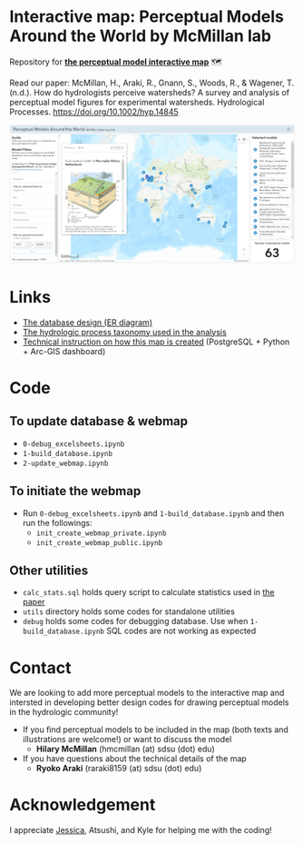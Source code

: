# Interactive map: Perceptual Models Around the World by McMillan lab
Repository for **[the perceptual model interactive map](http://www.mcmillanhydrology.org/PerceptualModelDashboard.html)** :world_map:

Read our paper: 
    McMillan, H., Araki, R., Gnann, S., Woods, R., & Wagener, T. (n.d.). How do hydrologists perceive watersheds? A survey and analysis of perceptual model figures for experimental watersheds. Hydrological Processes. https://doi.org/10.1002/hyp.14845

![alt text](perceptual_model.PNG?raw=true)

# Links
- [The database design (ER diagram)](https://dbdiagram.io/d/63f6895b296d97641d830705)
- [The hydrologic process taxonomy used in the analysis](http://mcmillanhydrology.org/ProcessTaxonomy/ProcessTaxonomyDiagram.html)
- [Technical instruction on how this map is created](https://www.notion.so/raraki/Database-instruction-521fa8f832794cf0aade20bec576a725) (PostgreSQL + Python + Arc-GIS dashboard) 

# Code
## To update database & webmap
- `0-debug_excelsheets.ipynb`
- `1-build_database.ipynb`
- `2-update_webmap.ipynb`
## To initiate the webmap
- Run `0-debug_excelsheets.ipynb` and `1-build_database.ipynb` and then run the followings:
    - `init_create_webmap_private.ipynb`
    - `init_create_webmap_public.ipynb`
## Other utilities
- `calc_stats.sql` holds query script to calculate statistics used in [the paper](https://doi.org/10.1002/hyp.14845)
- `utils` directory holds some codes for standalone utilities
- `debug` holds some codes for debugging database. Use when `1-build_database.ipynb` SQL codes are not working as expected

# Contact
We are looking to add more perceptual models to the interactive map and intersted in developing better design codes for drawing perceptual models in the hydrologic community! 
- If you find perceptual models to be included in the map (both texts and illustrations are welcome!) or want to discuss the model
    - **Hilary McMillan** (hmcmillan (at) sdsu (dot) edu)
- If you have questions about the technical details of the map
    - **Ryoko Araki** (raraki8159 (at) sdsu (dot) edu)

# Acknowledgement
I appreciate [Jessica](https://github.com/jlembury), Atsushi, and Kyle for helping me with the coding!

